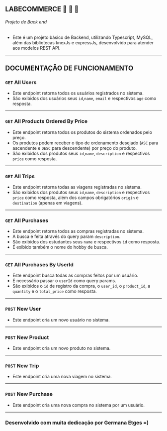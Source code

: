 ## LABECOMMERCE :shopping_cart: :shopping_cart: :shopping_cart:
###### Projeto de Back end

- Este é um projeto básico de Backend, utilizando Typescript, MySQL, além das bibliotecas knexJs e expressJs, desenvolvido para atender aos modelos REST API.

---

## DOCUMENTAÇÃO DE FUNCIONAMENTO

### `GET` All Users

- Este endpoint retorna todos os usuários registrados no sistema.
- São exibidos dos usuários seus `id`,`name`, `email` e respectivos `age` como resposta.

---

### `GET` All Products Ordered By Price

- Este endpoint retorna todos os produtos do sistema ordenados pelo preço.
- Os produtos podem receber o tipo de ordenamento desejado (`ASC` para ascendente e `DESC` 
para descendente) por preço do produto.
- São exibidos dos produtos seus `id`,`name`, `description` e respectivos `price` como resposta.

---

### `GET` All Trips

- Este endpoint retorna todas as viagens registradas no sistema.
- São exibidos dos produtos seus `id`,`name`, `description` e respectivos `price` como resposta, além
dos campos obrigatórios `origin` e `destination` (apenas em viagens).

---

### `GET` All Purchases

- Este endpoint retorna todos as compras registradas no sistema.
- A busca é feita através do query param `description`.
- São exibidos dos estudantes seus `name` e respectivos `id` como resposta.
- É exibido também o nome do hobby de busca.

---

### `GET` All Purchases By UserId

- Este endpoint busca todas as compras feitos por um usuário.
- É necessário passar o `userId` como query params.
- São exibidos o `id` de registro da compra, o `user_id`, o `product_id`,
a `quantity` e o `total_price` como resposta.

---
### `POST` New User

- Este endpoint cria um novo usuário no sistema.

---
### `POST` New Product

- Este endpoint cria um novo produto no sistema.

---
### `POST` New Trip

- Este endpoint cria uma nova viagem no sistema.

---

### `POST` New Purchase

-  Este endpoint cria uma nova compra no sistema por um usuário.

---
### Desenvolvido com muita dedicação por Germana Etges =)
